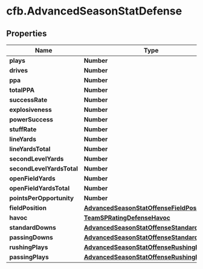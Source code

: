 # cfb.AdvancedSeasonStatDefense

## Properties
Name | Type | Description | Notes
------------ | ------------- | ------------- | -------------
**plays** | **Number** |  | [optional] 
**drives** | **Number** |  | [optional] 
**ppa** | **Number** |  | [optional] 
**totalPPA** | **Number** |  | [optional] 
**successRate** | **Number** |  | [optional] 
**explosiveness** | **Number** |  | [optional] 
**powerSuccess** | **Number** |  | [optional] 
**stuffRate** | **Number** |  | [optional] 
**lineYards** | **Number** |  | [optional] 
**lineYardsTotal** | **Number** |  | [optional] 
**secondLevelYards** | **Number** |  | [optional] 
**secondLevelYardsTotal** | **Number** |  | [optional] 
**openFieldYards** | **Number** |  | [optional] 
**openFieldYardsTotal** | **Number** |  | [optional] 
**pointsPerOpportunity** | **Number** |  | [optional] 
**fieldPosition** | [**AdvancedSeasonStatOffenseFieldPosition**](AdvancedSeasonStatOffenseFieldPosition.md) |  | [optional] 
**havoc** | [**TeamSPRatingDefenseHavoc**](TeamSPRatingDefenseHavoc.md) |  | [optional] 
**standardDowns** | [**AdvancedSeasonStatOffenseStandardDowns**](AdvancedSeasonStatOffenseStandardDowns.md) |  | [optional] 
**passingDowns** | [**AdvancedSeasonStatOffenseStandardDowns**](AdvancedSeasonStatOffenseStandardDowns.md) |  | [optional] 
**rushingPlays** | [**AdvancedSeasonStatOffenseRushingPlays**](AdvancedSeasonStatOffenseRushingPlays.md) |  | [optional] 
**passingPlays** | [**AdvancedSeasonStatOffenseRushingPlays**](AdvancedSeasonStatOffenseRushingPlays.md) |  | [optional] 


